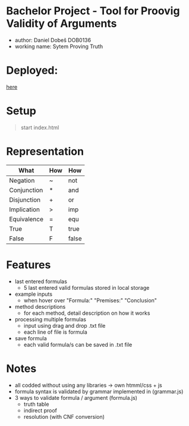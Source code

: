 # Bachelor Project - Tool for Proovig Validity of Arguments
- author: Daniel Dobeš DOB0136
- working name: Sytem Proving Truth

# Deployed:
[here](https://dobesdaniel.github.io/bachelor/)

# Setup
> start index.html

# Representation
| What        	| How 	| How   	|
|-------------	|-----	|-------	|
| Negation    	| ~   	| not   	|
| Conjunction 	| *   	| and   	|
| Disjunction 	| +   	| or    	|
| Implication 	| >   	| imp   	|
| Equivalence 	| =   	| equ   	|
| True        	| T   	| true  	|
| False       	| F   	| false 	|

# Features
- last entered formulas
    - 5 last entered valid formulas stored in local storage
- example inputs
    - when hover over "Formula:" "Premises:" "Conclusion"
- method descriptions
    - for each method, detail description on how it works
- processing multiple formulas
    - input using drag and drop .txt file
    - each line of file is formula
- save formula
    - each valid formula/s can be saved in .txt file

# Notes
- all codded without using any libraries -> own htmml/css + js
- formula syntax is validated by grammar implemented in (grammar.js)
- 3 ways to validate formula / argument (formula.js)
    - truth table
    - indirect proof
    - resolution (with CNF conversion)
            
